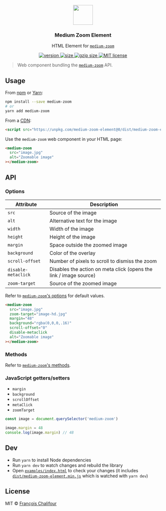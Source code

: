 <p align="center">
  <a href="https://medium-zoom.francoischalifour.com"><img src="https://raw.githubusercontent.com/francoischalifour/medium-zoom/master/logo.svg?sanitize=true" width="64"></a>
  <h3 align="center">Medium Zoom Element</h3>
  <p align="center">HTML Element for <a href="https://github.com/francoischalifour/medium-zoom"><code>medium-zoom</code></a></p>
</p>

<p align="center">
  <a href="https://www.npmjs.com/package/medium-zoom-element">
    <img src="https://img.shields.io/npm/v/medium-zoom-element.svg?style=flat-square" alt="version">
  </a>
  <a href="https://unpkg.com/medium-zoom-element/dist/">
    <img src="http://img.badgesize.io/https://unpkg.com/medium-zoom-element/dist/medium-zoom-element.min.js?label=size&style=flat-square" alt="size">
  </a>
  <a href="https://unpkg.com/medium-zoom-element/dist/">
    <img src="http://img.badgesize.io/https://unpkg.com/medium-zoom-element/dist/medium-zoom-element.min.js?compression=gzip&label=gzip%20size&style=flat-square" alt="gzip size">
  </a>
  <a href="https://github.com/francoischalifour/medium-zoom-element/blob/master/LICENSE">
    <img src="https://img.shields.io/npm/l/medium-zoom-element.svg?style=flat-square" alt="MIT license">
  </a>
</p>

> Web component bundling the [`medium-zoom`](https://github.com/francoischalifour/medium-zoom) API.

## Usage

From [npm](https://www.npmjs.com) or [Yarn](https://yarnpkg.com):

```sh
npm install --save medium-zoom
# or
yarn add medium-zoom
```

From a [CDN](https://en.wikipedia.org/wiki/Content_delivery_network):

```html
<script src="https://unpkg.com/medium-zoom-element@0/dist/medium-zoom-element.min.js"></script>
```

Use the `medium-zoom` web component in your HTML page:

```html
<medium-zoom
  src="image.jpg"
  alt="Zoomable image"
></medium-zoom>
```

## API

### Options

| Attribute           | Description                                                       |
|---------------------|-------------------------------------------------------------------|
| `src`               | Source of the image                                               |
| `alt`               | Alternative text for the image                                    |
| `width`             | Width of the image                                                |
| `height`            | Height of the image                                               |
| `margin`            | Space outside the zoomed image                                    |
| `background`        | Color of the overlay                                              |
| `scroll-offset`     | Number of pixels to scroll to dismiss the zoom                    |
| `disable-metaclick` | Disables the action on meta click (opens the link / image source) |
| `zoom-target`       | Source of the zoomed image                                            |

Refer to [`medium-zoom`'s options](https://github.com/francoischalifour/medium-zoom#options) for default values.

```html
<medium-zoom
  src="image.jpg"
  zoom-target="image-hd.jpg"
  margin="48"
  background="rgba(0,0,0,.16)"
  scroll-offset="0"
  disable-metaclick
  alt="Zoomable image"
></medium-zoom>
```

### Methods

Refer to [`medium-zoom`'s methods](https://github.com/francoischalifour/medium-zoom#methods).

### JavaScript getters/setters

* `margin`
* `background`
* `scrollOffset`
* `metaClick`
* `zoomTarget`

```js
const image = document.querySelector('medium-zoom')

image.margin = 48
console.log(image.margin) // 48
```

## Dev

* Run `yarn` to install Node dependencies
* Run `yarn dev` to watch changes and rebuild the library
* Open [`examples/index.html`](examples/index.html) to check your changes (it includes [`dist/medium-zoom-element.min.js`](dist/medium-zoom-element.min.js) which is watched with `yarn dev`)

## License

MIT © [François Chalifour](https://francoischalifour.com)
